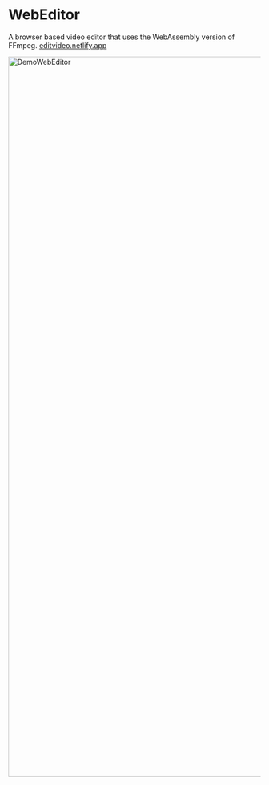 # WebEditor

A browser based video editor that uses the WebAssembly version of FFmpeg. [editvideo.netlify.app](https://editvideo.netlify.app)

<img width="1440" alt="DemoWebEditor" src="https://github.com/user-attachments/assets/8c1cfe3f-f4e9-4fb4-a16c-d2674f77bacb">
